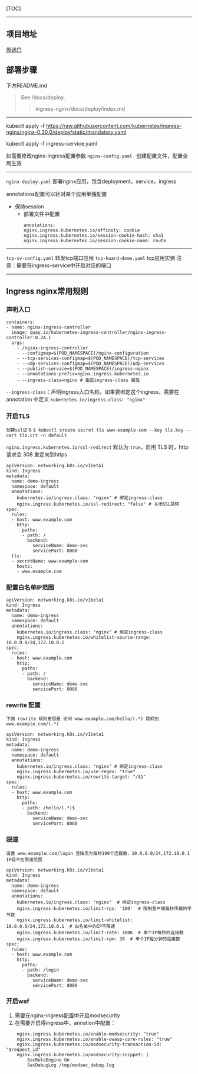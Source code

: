 [TOC]

---


## 项目地址
[传送门](https://github.com/kubernetes/ingress-nginx/tree/nginx-0.30.0 "nignx-ingress项目地址")
## 部署步骤
下方README.md
> See /docs/deploy.
>> ingress-nginx/docs/deploy/index.md
---
kubectl apply -f https://raw.githubusercontent.com/kubernetes/ingress-nginx/nginx-0.30.0/deploy/static/mandatory.yaml

kubectl apply -f ingress-service.yaml

如需要修改nginx-ingress配置参数
`nginx-config.yaml ` 创建配置文件，配置全局生效

---
`nginx-deploy.yaml` 部署nginx应用，包含deployment，service，ingress

annotations配置可以针对某个应用单独配置
* 保持session
  * 部署文件中配置
    ``` 
    annotations:
    nginx.ingress.kubernetes.io/affinity: cookie
    nginx.ingress.kubernetes.io/session-cookie-hash: sha1
    nginx.ingress.kubernetes.io/session-cookie-name: route
    ```
---
`tcp-sv-config.yaml` 转发tcp端口应用
`tcp-kuard-dome.yaml` tcp应用实例
注意：需要在ingress-service中开启对应的端口

---
## Ingress nginx常用规则
### 声明入口
```
containers:
- name: nginx-ingress-controller
  image: quay.io/kubernetes-ingress-controller/nginx-ingress-controller:0.24.1
  args:
    - /nginx-ingress-controller
    - --configmap=$(POD_NAMESPACE)/nginx-configuration
    - --tcp-services-configmap=$(POD_NAMESPACE)/tcp-services
    - --udp-services-configmap=$(POD_NAMESPACE)/udp-services
    - --publish-service=$(POD_NAMESPACE)/ingress-nginx
    - --annotations-prefix=nginx.ingress.kubernetes.io
    - --ingress-class=nginx # 指定ingress-class 属性
```
`--ingress-class`：声明ingress入口名称，如果要绑定这个ingress，需要在 annotation 中定义 `kubernetes.io/ingress.class: "nginx"`
### 开启TLS
`创建ssl证书`
```$ kubectl create secret tls www-example-com --key tls.key --cert tls.crt -n default```

`nginx.ingress.kubernetes.io/ssl-redirect` 默认为 `true`，启用 TLS 时，http请求会 308 重定向到https

```
apiVersion: networking.k8s.io/v1beta1
kind: Ingress
metadata:
  name: demo-ingress
  namespace: default
  annotations:
    kubernetes.io/ingress.class: "nginx" # 绑定ingress-class
    nginx.ingress.kubernetes.io/ssl-redirect: "false" # 关闭SSL跳转
spec:
  rules:
  - host: www.example.com
    http:
      paths:
      - path: /
        backend:
          serviceName: demo-svc
          servicePort: 8080
  tls:
  - secretName: www-example-com
    hosts:
    - www.example.com
```
### 配置白名单IP范围
```
apiVersion: networking.k8s.io/v1beta1
kind: Ingress
metadata:
  name: demo-ingress
  namespace: default
  annotations:
    kubernetes.io/ingress.class: "nginx" # 绑定ingress-class
    nginx.ingress.kubernetes.io/whitelist-source-range: 10.0.0.0/24,172.10.0.1
spec:
  rules:
  - host: www.example.com
    http:
      paths:
      - path: /
        backend:
          serviceName: demo-svc
          servicePort: 8080
```
### rewrite 配置
`下面 rewrite 规则意思是 访问 www.example.com/hello/(.*) 跳转到 www.example.com/(.*)`
```
apiVersion: networking.k8s.io/v1beta1
kind: Ingress
metadata:
  name: demo-ingress
  namespace: default
  annotations:
    kubernetes.io/ingress.class: "nginx" # 绑定ingress-class
    nginx.ingress.kubernetes.io/use-regex: "true"
    nginx.ingress.kubernetes.io/rewrite-target: "/$1"
spec:
  rules:
  - host: www.example.com
    http:
      paths:
      - path: /hello/(.*)$
        backend:
          serviceName: demo-svc
          servicePort: 8080
```
### 限速
`设置 www.example.com/login 登陆页为每秒100个连接数，10.0.0.0/24,172.10.0.1 IP段不在限速范围`
```
apiVersion: networking.k8s.io/v1beta1
kind: Ingress
metadata:
  name: demo-ingress
  namespace: default
  annotations:
    kubernetes.io/ingress.class: "nginx"  # 绑定ingress-class
    nginx.ingress.kubernetes.io/limit-rps: '100'  # 限制客户端每秒传输的字节数
    nginx.ingress.kubernetes.io/limit-whitelist: 10.0.0.0/24,172.10.0.1  # 白名单中的IP不限速
    nginx.ingress.kubernetes.io/limit-rate: 100K  # 单个IP每秒的连接数
    nginx.ingress.kubernetes.io/limit-rpm: 30  # 单个IP每分钟的连接数 
spec:
  rules:
  - host: www.example.com
    http:
      paths:
      - path: /login
        backend:
          serviceName: demo-svc
          servicePort: 8080
```
### 开启waf
1. 需要在nginx-ingress配置中开启modsecurity
2. 在需要开启得ingress中，annation中配置：
``` 
    nginx.ingress.kubernetes.io/enable-modsecurity: "true"
    nginx.ingress.kubernetes.io/enable-owasp-core-rules: "true"
    nginx.ingress.kubernetes.io/modsecurity-transaction-id: "$request_id"
    nginx.ingress.kubernetes.io/modsecurity-snippet: |
        SecRuleEngine On
        SecDebugLog /tmp/modsec_debug.log
```
